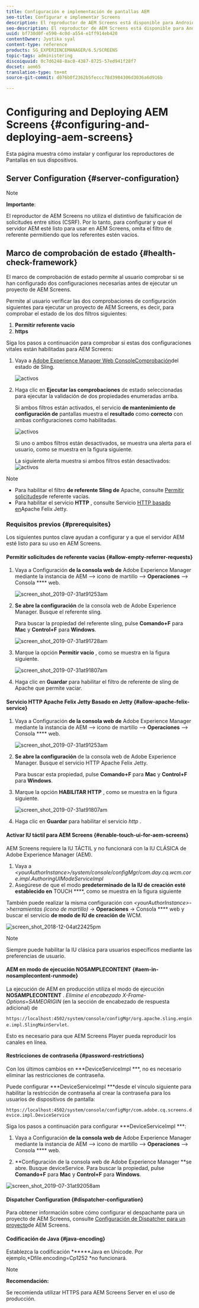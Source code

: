 ```yaml
---
title: Configuración e implementación de pantallas AEM
seo-title: Configurar e implementar Screens
description: El reproductor de AEM Screens está disponible para Android, Chrome OS, iOS y Windows. En esta página se describe la configuración y la implementación de AEM Screens y también se resumen las directrices de selección h/w para el dispositivo de reproducción.
seo-description: El reproductor de AEM Screens está disponible para Android, Chrome OS, iOS y Windows. En esta página se describe la configuración y la implementación de AEM Screens y también se resumen las directrices de selección h/w para el dispositivo de reproducción.
uuid: bf730d0f-e590-4c0d-a554-e1ff914eb420
contentOwner: Jyotika syal
content-type: reference
products: SG_EXPERIENCEMANAGER/6.5/SCREENS
topic-tags: administering
discoiquuid: 0c7d6248-8ac0-4387-8725-57ed941f28f7
docset: aem65
translation-type: tm+mt
source-git-commit: d076b0f2362b5feccc78d3984306d3036a6d916b

---
```



# Configuring and Deploying AEM Screens {#configuring-and-deploying-aem-screens}

Esta página muestra cómo instalar y configurar los reproductores de Pantallas en sus dispositivos.

## Server Configuration {#server-configuration}

>[!NOTE]
>
>**Importante**:
>
>El reproductor de AEM Screens no utiliza el distintivo de falsificación de solicitudes entre sitios (CSRF). Por lo tanto, para configurar y que el servidor AEM esté listo para usar en AEM Screens, omita el filtro de referente permitiendo que los referentes estén vacíos.

## Marco de comprobación de estado {#health-check-framework}

El marco de comprobación de estado permite al usuario comprobar si se han configurado dos configuraciones necesarias antes de ejecutar un proyecto de AEM Screens.

Permite al usuario verificar las dos comprobaciones de configuración siguientes para ejecutar un proyecto de AEM Screens, es decir, para comprobar el estado de los dos filtros siguientes:

1. **Permitir referente vacío**
2. **https**

Siga los pasos a continuación para comprobar si estas dos configuraciones vitales están habilitadas para AEM Screens:

1. Vaya a [Adobe Experience Manager Web ConsoleComprobación](http://localhost:4502/system/console/healthcheck?tags=screensconfigs&overrideGlobalTimeout=)del estado de Sling.

   ![activos](assets/health-check1.png)


2. Haga clic en **Ejecutar las comprobaciones** de estado seleccionadas para ejecutar la validación de dos propiedades enumeradas arriba.

   Si ambos filtros están activados, el servicio **de mantenimiento de configuración de** pantallas muestra el **resultado** como **correcto** con ambas configuraciones como habilitadas.

   ![activos](assets/health-check2.png)

   Si uno o ambos filtros están desactivados, se muestra una alerta para el usuario, como se muestra en la figura siguiente.

   La siguiente alerta muestra si ambos filtros están desactivados:
   ![activos](assets/health-check3.png)

>[!NOTE]
>
>* Para habilitar el filtro **de referente Sling de** Apache, consulte [Permitir solicitudes](/help/user-guide/configuring-screens-introduction.md#allow-empty-referrer-requests)de referente vacías.
>* Para habilitar el servicio **HTTP** , consulte Servicio [HTTP basado en](/help/user-guide/configuring-screens-introduction.md#allow-apache-felix-service)Apache Felix Jetty.


### Requisitos previos {#prerequisites}

Los siguientes puntos clave ayudan a configurar y a que el servidor AEM esté listo para su uso en AEM Screens.

#### Permitir solicitudes de referente vacías {#allow-empty-referrer-requests}

1. Vaya a Configuración **de la consola web de** Adobe Experience Manager mediante la instancia de AEM —> icono de martillo —> **Operaciones** —> Consola **** web.

   ![screen_shot_2019-07-31at91253am](assets/screen_shot_2019-07-31at91253am.png)

1. **Se abre la configuración** de la consola web de Adobe Experience Manager. Busque el referente sling.

   Para buscar la propiedad del referente sling, pulse **Comando+F** para **Mac** y **Control+F** para **Windows**.

   ![screen_shot_2019-07-31at91728am](assets/screen_shot_2019-07-31at91728am.png)

1. Marque la opción **Permitir vacío** , como se muestra en la figura siguiente.

   ![screen_shot_2019-07-31at91807am](assets/screen_shot_2019-07-31at91807am.png)

1. Haga clic en **Guardar** para habilitar el filtro de referente de sling de Apache que permite vaciar.

#### Servicio HTTP Apache Felix Jetty Basado en Jetty {#allow-apache-felix-service}

1. Vaya a Configuración **de la consola web de** Adobe Experience Manager mediante la instancia de AEM —> icono de martillo —> **Operaciones** —> Consola **** web.

   ![screen_shot_2019-07-31at91253am](assets/screen_shot_2019-07-31at91253am.png)

1. **Se abre la configuración** de la consola web de Adobe Experience Manager. Busque el servicio HTTP Apache Felix Jetty.

   Para buscar esta propiedad, pulse **Comando+F** para **Mac** y **Control+F** para **Windows**.

1. Marque la opción **HABILITAR HTTP** , como se muestra en la figura siguiente.

   ![screen_shot_2019-07-31at91807am](assets/http-image.png)

1. Haga clic en **Guardar** para habilitar el servicio *http* .

#### Activar IU táctil para AEM Screens {#enable-touch-ui-for-aem-screens}

AEM Screens requiere la IU TÁCTIL y no funcionará con la IU CLÁSICA de Adobe Experience Manager (AEM).

1. Vaya a *&lt;yourAuthorInstance>/system/console/configMgr/com.day.cq.wcm.core.impl.AuthoringUIModeServiceImpl*
1. Asegúrese de que el modo **predeterminado de la IU de creación esté establecido en** TOUCH ****, como se muestra en la figura siguiente

También puede realizar la misma configuración con *&lt;yourAuthorInstance>*->*herramientas (icono de martillo)* -> **Operaciones** -> Consola **** web y buscar el servicio **de modo de IU de creación de** WCM.

![screen_shot_2018-12-04at22425pm](assets/screen_shot_2018-12-04at22425pm.png)

>[!NOTE]
>
>Siempre puede habilitar la IU clásica para usuarios específicos mediante las preferencias de usuario.

#### AEM en modo de ejecución NOSAMPLECONTENT {#aem-in-nosamplecontent-runmode}

La ejecución de AEM en producción utiliza el modo de ejecución **NOSAMPLECONTENT** . *Elimine el encabezado X-Frame-Options=SAMEORIGIN* (en la sección de encabezado de respuesta adicional) de

`https://localhost:4502/system/console/configMgr/org.apache.sling.engine.impl.SlingMainServlet`.

Esto es necesario para que AEM Screens Player pueda reproducir los canales en línea.

#### Restricciones de contraseña {#password-restrictions}

Con los últimos cambios en ***DeviceServiceImpl ***, no es necesario eliminar las restricciones de contraseña.

Puede configurar ***DeviceServiceImpl ***desde el vínculo siguiente para habilitar la restricción de contraseña al crear la contraseña para los usuarios de dispositivos de pantalla:

`https://localhost:4502/system/console/configMgr/com.adobe.cq.screens.device.impl.DeviceService`

Siga los pasos a continuación para configurar ***DeviceServiceImpl ***:

1. Vaya a Configuración **de la consola web de** Adobe Experience Manager mediante la instancia de AEM —> icono de martillo —> **Operaciones** —> Consola **** web.

1. **Configuración de la consola web de Adobe Experience Manager **se abre. Busque deviceService. Para buscar la propiedad, pulse **Comando+F** para **Mac** y **Control+F** para **Windows**.

![screen_shot_2019-07-31at92058am](assets/screen_shot_2019-07-31at92058am.png)

#### Dispatcher Configuration {#dispatcher-configuration}

Para obtener información sobre cómo configurar el despachante para un proyecto de AEM Screens, consulte [Configuración de Dispatcher para un proyecto](dispatcher-configurations-aem-screens.md)de AEM Screens.

#### Codificación de Java {#java-encoding}

Establezca la codificación ******Java en Unicode. Por ejemplo,*Dfile.encoding=Cp1252 *no funcionará.

>[!NOTE]
>
>**Recomendación:**
>
>Se recomienda utilizar HTTPS para AEM Screens Server en el uso de producción.








